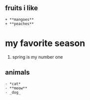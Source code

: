 fruits i like
--------------
	+ **mangoes**
	+ **peaches**

my favorite season
==================
1. spring is my number one

## animals ##
	- *cat*
	- **meow**
	- _dog_
